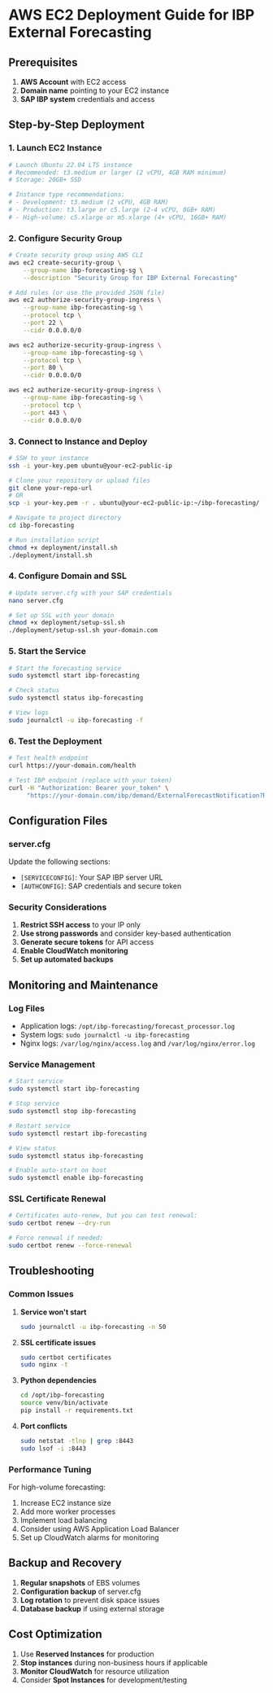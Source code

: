 # AWS EC2 Deployment Guide for IBP External Forecasting

## Prerequisites

1. **AWS Account** with EC2 access
2. **Domain name** pointing to your EC2 instance
3. **SAP IBP system** credentials and access

## Step-by-Step Deployment

### 1. Launch EC2 Instance

```bash
# Launch Ubuntu 22.04 LTS instance
# Recommended: t3.medium or larger (2 vCPU, 4GB RAM minimum)
# Storage: 20GB+ SSD

# Instance type recommendations:
# - Development: t3.medium (2 vCPU, 4GB RAM)
# - Production: t3.large or c5.large (2-4 vCPU, 8GB+ RAM)
# - High-volume: c5.xlarge or m5.xlarge (4+ vCPU, 16GB+ RAM)
```

### 2. Configure Security Group

```bash
# Create security group using AWS CLI
aws ec2 create-security-group \
    --group-name ibp-forecasting-sg \
    --description "Security Group for IBP External Forecasting"

# Add rules (or use the provided JSON file)
aws ec2 authorize-security-group-ingress \
    --group-name ibp-forecasting-sg \
    --protocol tcp \
    --port 22 \
    --cidr 0.0.0.0/0

aws ec2 authorize-security-group-ingress \
    --group-name ibp-forecasting-sg \
    --protocol tcp \
    --port 80 \
    --cidr 0.0.0.0/0

aws ec2 authorize-security-group-ingress \
    --group-name ibp-forecasting-sg \
    --protocol tcp \
    --port 443 \
    --cidr 0.0.0.0/0
```

### 3. Connect to Instance and Deploy

```bash
# SSH to your instance
ssh -i your-key.pem ubuntu@your-ec2-public-ip

# Clone your repository or upload files
git clone your-repo-url
# OR
scp -i your-key.pem -r . ubuntu@your-ec2-public-ip:~/ibp-forecasting/

# Navigate to project directory
cd ibp-forecasting

# Run installation script
chmod +x deployment/install.sh
./deployment/install.sh
```

### 4. Configure Domain and SSL

```bash
# Update server.cfg with your SAP credentials
nano server.cfg

# Set up SSL with your domain
chmod +x deployment/setup-ssl.sh
./deployment/setup-ssl.sh your-domain.com
```

### 5. Start the Service

```bash
# Start the forecasting service
sudo systemctl start ibp-forecasting

# Check status
sudo systemctl status ibp-forecasting

# View logs
sudo journalctl -u ibp-forecasting -f
```

### 6. Test the Deployment

```bash
# Test health endpoint
curl https://your-domain.com/health

# Test IBP endpoint (replace with your token)
curl -H "Authorization: Bearer your_token" \
     "https://your-domain.com/ibp/demand/ExternalForecastNotification?RequestID=123"
```

## Configuration Files

### server.cfg
Update the following sections:
- `[SERVICECONFIG]`: Your SAP IBP server URL
- `[AUTHCONFIG]`: SAP credentials and secure token

### Security Considerations

1. **Restrict SSH access** to your IP only
2. **Use strong passwords** and consider key-based authentication
3. **Generate secure tokens** for API access
4. **Enable CloudWatch monitoring**
5. **Set up automated backups**

## Monitoring and Maintenance

### Log Files
- Application logs: `/opt/ibp-forecasting/forecast_processor.log`
- System logs: `sudo journalctl -u ibp-forecasting`
- Nginx logs: `/var/log/nginx/access.log` and `/var/log/nginx/error.log`

### Service Management
```bash
# Start service
sudo systemctl start ibp-forecasting

# Stop service
sudo systemctl stop ibp-forecasting

# Restart service
sudo systemctl restart ibp-forecasting

# View status
sudo systemctl status ibp-forecasting

# Enable auto-start on boot
sudo systemctl enable ibp-forecasting
```

### SSL Certificate Renewal
```bash
# Certificates auto-renew, but you can test renewal:
sudo certbot renew --dry-run

# Force renewal if needed:
sudo certbot renew --force-renewal
```

## Troubleshooting

### Common Issues

1. **Service won't start**
   ```bash
   sudo journalctl -u ibp-forecasting -n 50
   ```

2. **SSL certificate issues**
   ```bash
   sudo certbot certificates
   sudo nginx -t
   ```

3. **Python dependencies**
   ```bash
   cd /opt/ibp-forecasting
   source venv/bin/activate
   pip install -r requirements.txt
   ```

4. **Port conflicts**
   ```bash
   sudo netstat -tlnp | grep :8443
   sudo lsof -i :8443
   ```

### Performance Tuning

For high-volume forecasting:
1. Increase EC2 instance size
2. Add more worker processes
3. Implement load balancing
4. Consider using AWS Application Load Balancer
5. Set up CloudWatch alarms for monitoring

## Backup and Recovery

1. **Regular snapshots** of EBS volumes
2. **Configuration backup** of server.cfg
3. **Log rotation** to prevent disk space issues
4. **Database backup** if using external storage

## Cost Optimization

1. Use **Reserved Instances** for production
2. **Stop instances** during non-business hours if applicable
3. **Monitor CloudWatch** for resource utilization
4. Consider **Spot Instances** for development/testing